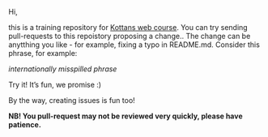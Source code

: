 Hi,

this is a training repository for [Kottans web course](https://github.com/Kottans/web). You can try sending pull-requests to this repoistory proposing a change..
The change can be anytthing you like - for example, fixing a typo in README.md. Consider this phrase, for example: 

*internationally misspilled phrase*

Try it! It’s fun, we promise :)

By the way, creating issues is fun too!

**NB! You pull-request may not be reviewed very quickly, please have patience.**

